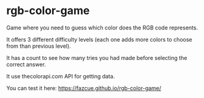 # rgb-color-game
Game where you need to guess which color does the RGB code represents.

It offers 3 different difficulty levels (each one adds more colors to choose from than previous level).

It has a count to see how many tries you had made before selecting the correct answer.

It use thecolorapi.com API for getting data.

You can test it here: https://fazcue.github.io/rgb-color-game/
